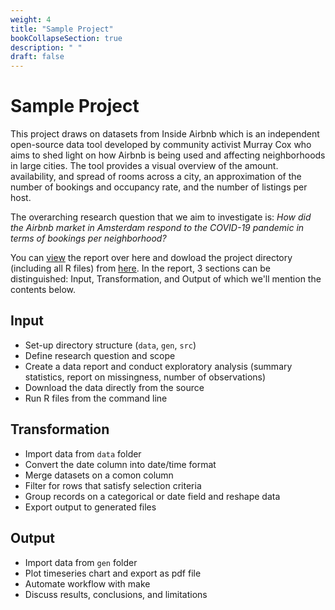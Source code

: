 ```yaml
---
weight: 4
title: "Sample Project"
bookCollapseSection: true
description: " "
draft: false
---
```


# Sample Project

This project draws on datasets from Inside Airbnb which is an independent open-source data tool developed by community activist Murray Cox who aims to shed light on how Airbnb is being used and affecting neighborhoods in large cities. The tool provides a visual overview of the amount. availability, and spread of rooms across a city, an approximation of the number of bookings and occupancy rate, and the number of listings per host.

The overarching research question that we aim to investigate is:
*How did the Airbnb market in Amsterdam respond to the COVID-19 pandemic in terms of bookings per neighborhood?*

<!-- workflow tutorial image and output files have not been added to the master branch because of file size -->

You can [view](XXX) the report over here and dowload the project directory (including all R files) from [here](XXX). In the report, 3 sections can be distinguished: Input, Transformation, and Output of which we'll mention the contents below.


## Input
- Set-up directory structure (`data`, `gen`, `src`)
- Define research question and scope
- Create a data report and conduct exploratory analysis (summary statistics, report on missingness, number of observations)
- Download the data directly from the source
- Run R files from the command line


## Transformation
- Import data from `data` folder
- Convert the date column into date/time format
- Merge datasets on a comon column
- Filter for rows that satisfy selection criteria
- Group records on a categorical or date field and reshape data
- Export output to generated files


## Output
- Import data from `gen` folder
- Plot timeseries chart and export as pdf file
- Automate workflow with make
- Discuss results, conclusions, and limitations
